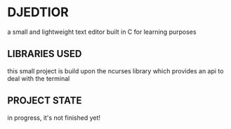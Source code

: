 # DJEDTIOR
a small and lightweight text editor built in C for learning purposes

## LIBRARIES USED
this small project is build upon the ncurses library which provides an api to deal with the terminal

## PROJECT STATE
in progress, it's not finished yet!
